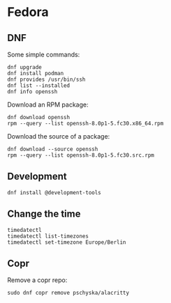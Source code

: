 # Fedora
## DNF
Some simple commands:

    dnf upgrade
    dnf install podman
    dnf provides /usr/bin/ssh
    dnf list --installed
    dnf info openssh

Download an RPM package:

    dnf download openssh
    rpm --query --list openssh-8.0p1-5.fc30.x86_64.rpm

Download the source of a package:

    dnf download --source openssh
    rpm --query --list openssh-8.0p1-5.fc30.src.rpm

## Development

    dnf install @development-tools

## Change the time

    timedatectl
    timedatectl list-timezones
    timedatectl set-timezone Europe/Berlin

## Copr
Remove a copr repo:

    sudo dnf copr remove pschyska/alacritty
